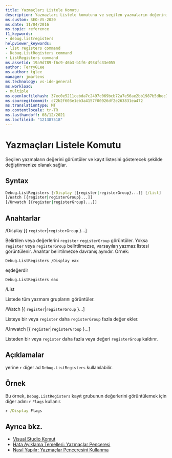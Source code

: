 ```yaml
---
title: Yazmaçları Listele Komutu
description: Yazmazları Listele komutunu ve seçilen yazmaların değerini nasıl görüntülemektedir ve kayıt listesini gösterilecek şekilde değiştirmenizi sağlar.
ms.custom: SEO-VS-2020
ms.date: 11/04/2016
ms.topic: reference
f1_keywords:
- debug.listregisters
helpviewer_keywords:
- list registers command
- Debug.ListRegisters command
- ListRegisters command
ms.assetid: 19a9d789-f6c9-46b3-b1f6-4934fc33e055
author: TerryGLee
ms.author: tglee
manager: jmartens
ms.technology: vs-ide-general
ms.workload:
- multiple
ms.openlocfilehash: 37ec0e5211cebda7c2497c069bcb72a7e56ae2bb1987b5dbec71c67ff6274526
ms.sourcegitcommit: c72b2f603e1eb3a4157f00926df2e263831ea472
ms.translationtype: MT
ms.contentlocale: tr-TR
ms.lasthandoff: 08/12/2021
ms.locfileid: "121387518"
---
```

# <a name="list-registers-command"></a>Yazmaçları Listele Komutu
Seçilen yazmaların değerini görüntüler ve kayıt listesini gösterecek şekilde değiştirmenize olanak sağlar.

## <a name="syntax"></a>Syntax

```cmd
Debug.ListRegisters [/Display [{register|registerGroup}...]] [/List]
[/Watch [{register|registerGroup}...]]
[/Unwatch [{register|registerGroup}...]]
```

## <a name="switches"></a>Anahtarlar
/Display [{ `register`&#124;`registerGroup` }...]

Belirtilen veya değerlerini `register` `registerGroup` görüntüler. Yoksa `register` veya `registerGroup` belirtilmezse, varsayılan yazmaz listesi görüntülenir. Anahtar belirtilmezse davranış aynıdır. Örnek:

`Debug.ListRegisters /Display eax`

eşdeğerdir

`Debug.ListRegisters eax`

/List

Listede tüm yazmam gruplarını görüntüler.

/Watch [{ `register`&#124;`registerGroup` }...]

Listeye bir veya `register` daha `registerGroup` fazla değer ekler.

/Unwatch [{ `register`&#124;`registerGroup` }...]

Listeden bir veya `register` daha fazla veya değeri `registerGroup` kaldırır.

## <a name="remarks"></a>Açıklamalar
yerine `r` diğer ad `Debug.ListRegisters` kullanılabilir.

## <a name="example"></a>Örnek
Bu örnek, `Debug.ListRegisters` kayıt grubunun değerlerini görüntülemek için diğer adını `r` `Flags` kullanır.

```cmd
r /Display Flags
```

## <a name="see-also"></a>Ayrıca bkz.

- [Visual Studio Komut](../../ide/reference/visual-studio-commands.md)
- [Hata Ayıklama Temelleri: Yazmaçlar Penceresi](../../debugger/debugging-basics-registers-window.md)
- [Nasıl Yapılır: Yazmaçlar Penceresini Kullanma](../../debugger/how-to-use-the-registers-window.md)
